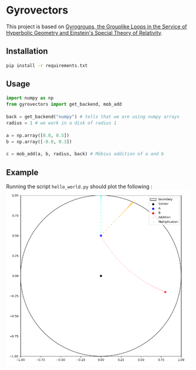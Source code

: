 # Gyrovectors

This project is based on [Gyrogroups, the Grouplike Loops in the Service of Hyperbolic Geometry and Einstein's Special Theory of Relativity](https://arxiv.org/abs/1303.0218).

## Installation

```bash
pip install -r requirements.txt
```

## Usage

```python
import numpy as np
from gyrovectors import get_backend, mob_add

back = get_backend("numpy") # tells that we are using numpy arrays
radius = 1 # we work in a disk of radius 1

a = np.array([0.0, 0.5])
b = np.array([-0.0, 0.3])

c = mob_add(a, b, radius, back) # Möbius addition of a and b
```

## Example

Running the script `hello_world.py` should plot the following :
![hello_world](./example/hello_world.png)
